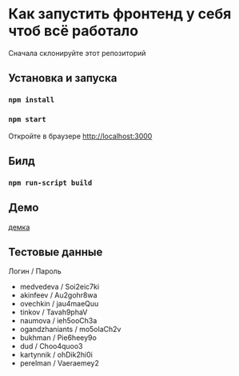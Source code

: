 # Как запустить фронтенд у себя чтоб всё работало

Сначала склонируйте этот репозиторий

## Установка и запуска

### `npm install`

### `npm start`

Откройте в браузере [http://localhost:3000](http://localhost:3000)

## Билд

### `npm run-script build`

## Демо

[демка](https://tvscp.tionix.ru/realms/master/protocol/openid-connect/auth?response_type=code&grant_type=authorization_code&client_id=tvscp&scope=openid&redirect_uri=https://3a7f-2a04-ac00-4-b655-5054-ff-fe02-8dbf.ngrok.io)

## Тестовые данные

Логин / Пароль 
+ medvedeva / Soi2eic7ki 
+ akinfeev / Au2gohr8wa 
+ ovechkin / jau4maeQuu 
+ tinkov / Tavah9phaV 
+ naumova / ieh5ooCh3a 
+ ogandzhaniants / mo5olaCh2v 
+ bukhman / Pie6heey9o 
+ dud / Choo4quoo3 
+ kartynnik / ohDik2hi0i 
+ perelman / Vaeraemey2

